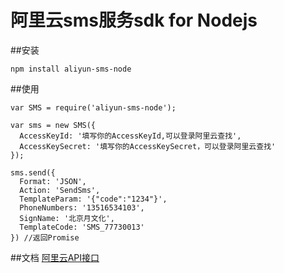 # 阿里云sms服务sdk for Nodejs

##安装
```
npm install aliyun-sms-node
```

##使用
```
var SMS = require('aliyun-sms-node');

var sms = new SMS({
  AccessKeyId: '填写你的AccessKeyId,可以登录阿里云查找',
  AccessKeySecret: '填写你的AccessKeySecret，可以登录阿里云查找'
});

sms.send({
  Format: 'JSON',
  Action: 'SendSms',
  TemplateParam: '{"code":"1234"}',
  PhoneNumbers: '13516534103',
  SignName: '北京月文化',
  TemplateCode: 'SMS_77730013'
}) //返回Promise

```

##文档
[阿里云API接口](https://help.aliyun.com/document_detail/56189.html?spm=5176.product44282.6.562.wa7Yda)

